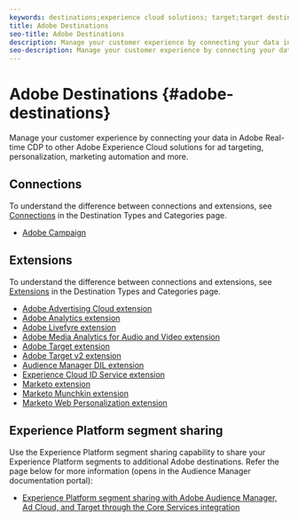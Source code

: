 ```yaml
---
keywords: destinations;experience cloud solutions; target;target destination; ad cloud; audience manager; audience manager destination
title: Adobe Destinations
seo-title: Adobe Destinations
description: Manage your customer experience by connecting your data in Adobe Real-time CDP to other Adobe Experience Cloud solutions for ad targeting, personalization, marketing automation and more
seo-description: Manage your customer experience by connecting your data in Adobe Real-time CDP to other Adobe Experience Cloud solutions for ad targeting, personalization, marketing automation and more
---
```


# Adobe Destinations {#adobe-destinations}

Manage your customer experience by connecting your data in Adobe Real-time CDP to other Adobe Experience Cloud solutions for ad targeting, personalization, marketing automation and more.

## Connections

To understand the difference between connections and extensions, see [Connections](/help/rtcdp/destinations/destination-types.md#connections) in the Destination Types and Categories page.

* [Adobe Campaign](/help/rtcdp/destinations/adobe-campaign-destination.md)

## Extensions

To understand the difference between connections and extensions, see [Extensions](/help/rtcdp/destinations/destination-types.md#extensions) in the Destination Types and Categories page.

* [Adobe Advertising Cloud extension](/help/rtcdp/destinations/adobe-advertising-cloud-extension.md)
* [Adobe Analytics extension](/help/rtcdp/destinations/adobe-analytics-extension.md)
* [Adobe Livefyre extension](/help/rtcdp/destinations/adobe-livefyre-extension.md)
* [Adobe Media Analytics for Audio and Video extension](/help/rtcdp/destinations/adobe-video-analytics-extension.md)
* [Adobe Target extension](/help/rtcdp/destinations/adobe-target-extension.md)
* [Adobe Target v2 extension](/help/rtcdp/destinations/adobe-target-v2-extension.md)
* [Audience Manager DIL extension](/help/rtcdp/destinations/aam-dil-extension.md)
* [Experience Cloud ID Service extension](/help/rtcdp/destinations/adobe-ecid-extension.md)
* [Marketo extension](/help/rtcdp/destinations/marketo-extension.md)
* [Marketo Munchkin extension](/help/rtcdp/destinations/marketo-munchkin-extension.md)
* [Marketo Web Personalization extension](/help/rtcdp/destinations/marketo-web-personalization-extension.md)

## Experience Platform segment sharing

Use the Experience Platform segment sharing capability to share your Experience Platform segments to additional Adobe destinations. Refer the page below for more information (opens in the Audience Manager documentation portal):

* [Experience Platform segment sharing with Adobe Audience Manager, Ad Cloud, and Target through the Core Services integration](https://docs.adobe.com/help/en/audience-manager/user-guide/implementation-integration-guides/integration-experience-platform/aam-aep-audience-sharing.html)